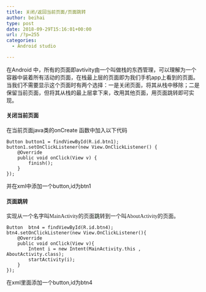 ```yaml
---
title: 关闭/返回当前页面/页面跳转
author: beihai
type: post
date: 2018-09-29T15:16:01+00:00
url: /?p=255
categories:
  - Android studio

---
```

<!--more-->在Android 中，所有的页面即avtivity由一个叫做栈的东西管理，可以理解为一个容器中装着所有活动的页面，在栈最上层的页面即为我们手机app上看到的页面。当我们不需要显示这个页面时有两个选择：一是关闭页面，将其从栈中移除；二是保留当前页面，但将其从栈的最上层拿下来，改用其他页面，用页面跳转即可实现。

#### 关闭当前页面

在当前页面java类的onCreate 函数中加入以下代码

<pre class="pure-highlightjs"><code class="java">Button button1 = findViewById(R.id.btn1);
button1.setOnClickListener(new View.OnClickListener() {
    @Override
    public void onClick(View v) {
        finish();
    }
});</code></pre>

并在xml中添加一个button,id为btn1

#### 页面跳转

实现从一个名字叫<span style="color: #222222; font-family: NSimsun;">MainActivity的页面<span style="color: #001000; font-family: 'Noto Serif',serif;">跳</span></span>转到一个叫<span style="color: #222222; font-family: NSimsun;">AboutActivity的页面。</span>

<pre class="pure-highlightjs"><code class="java">Button  btn4 = findViewById(R.id.btn4);
btn4.setOnClickListener(new View.OnClickListener(){
    @Override
    public void onClick(View v){
        Intent i = new Intent(MainActivity.this , AboutActivity.class);
        startActivity(i);
    }
});</code></pre>

在xml里面添加一个button,id为btn4
  
&nbsp;
